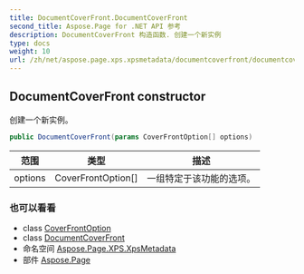 ```yaml
---
title: DocumentCoverFront.DocumentCoverFront
second_title: Aspose.Page for .NET API 参考
description: DocumentCoverFront 构造函数. 创建一个新实例
type: docs
weight: 10
url: /zh/net/aspose.page.xps.xpsmetadata/documentcoverfront/documentcoverfront/
---
```

## DocumentCoverFront constructor

创建一个新实例。

```csharp
public DocumentCoverFront(params CoverFrontOption[] options)
```

| 范围 | 类型 | 描述 |
| --- | --- | --- |
| options | CoverFrontOption[] | 一组特定于该功能的选项。 |

### 也可以看看

* class [CoverFrontOption](../../documentcoverfront.coverfrontoption/)
* class [DocumentCoverFront](../)
* 命名空间 [Aspose.Page.XPS.XpsMetadata](../../documentcoverfront/)
* 部件 [Aspose.Page](../../../)


